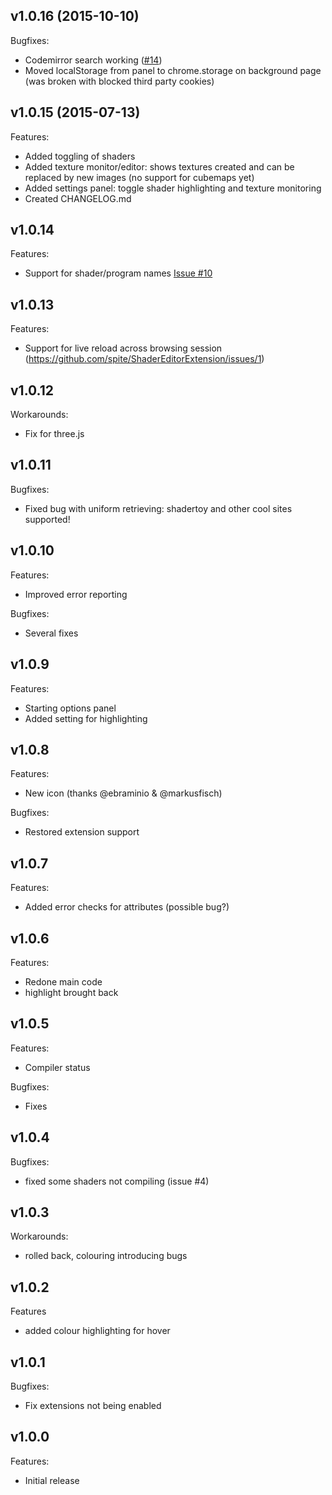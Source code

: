 ## v1.0.16 (2015-10-10)

Bugfixes:
 - Codemirror search working ([#14](https://github.com/spite/ShaderEditorExtension/issues/14))
 - Moved localStorage from panel to chrome.storage on background page (was broken with blocked third party cookies)
 
## v1.0.15 (2015-07-13)

Features:

 - Added toggling of shaders
 - Added texture monitor/editor: shows textures created and can be replaced by new images (no support for cubemaps yet)
 - Added settings panel: toggle shader highlighting and texture monitoring
 - Created CHANGELOG.md

## v1.0.14 

Features:

 - Support for shader/program names [Issue #10](https://github.com/spite/ShaderEditorExtension/issues/10)

## v1.0.13 

Features:

 - Support for live reload across browsing session (https://github.com/spite/ShaderEditorExtension/issues/1)

## v1.0.12 

Workarounds:

 - Fix for three.js

## v1.0.11 

Bugfixes:

 - Fixed bug with uniform retrieving: shadertoy and other cool sites supported!
 
## v1.0.10 

Features:
 - Improved error reporting

Bugfixes:
 - Several fixes

## v1.0.9 

Features:

 - Starting options panel
 - Added setting for highlighting

## v1.0.8 

Features:

 - New icon (thanks @ebraminio & @markusfisch)

Bugfixes:

 - Restored extension support

## v1.0.7 

Features:

 - Added error checks for attributes (possible bug?)
 
## v1.0.6 

Features:

 - Redone main code
 - highlight brought back

## v1.0.5 

Features:

 - Compiler status
  
Bugfixes:

 - Fixes
 
## v1.0.4 

Bugfixes:

 - fixed some shaders not compiling (issue #4)

## v1.0.3 

Workarounds:

 - rolled back, colouring introducing bugs

## v1.0.2 

Features

 - added colour highlighting for hover

## v1.0.1 

Bugfixes:

 - Fix extensions not being enabled 

## v1.0.0 

Features:

 - Initial release

